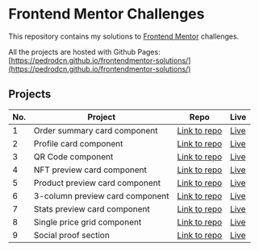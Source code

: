
# Frontend Mentor Challenges

This repository contains my solutions to
[Frontend Mentor](https://www.frontendmentor.io/challenges) challenges.

All the projects are hosted with Github Pages: [https://pedrodcn.github.io/frontendmentor-solutions/](https://pedrodcn.github.io/frontendmentor-solutions/)

## Projects

| No. | Project                         | Repo                                                                                          | Live                                                                       |
|-----|---------------------------------|-----------------------------------------------------------------------------------------------|----------------------------------------------------------------------------|
| 1   | Order summary card component    | [Link to repo](https://github.com/PedroDCN/frontendmentor-solutions/tree/main/ordersummary)   | [Live](https://pedrodcn.github.io/frontendmentor-solutions/ordersummary)   |
| 2   | Profile card component          | [Link to repo](https://github.com/PedroDCN/frontendmentor-solutions/tree/main/profilecard)    | [Live](https://pedrodcn.github.io/frontendmentor-solutions/profilecard)    |
| 3   | QR Code component               | [Link to repo](https://github.com/PedroDCN/frontendmentor-solutions/tree/main/qrcode)         | [Live](https://pedrodcn.github.io/frontendmentor-solutions/qrcode)         |
| 4   | NFT preview card component      | [Link to repo](https://github.com/PedroDCN/frontendmentor-solutions/tree/main/nftpreview)     | [Live](https://pedrodcn.github.io/frontendmentor-solutions/nftpreview)     |
| 5   | Product preview card component  | [Link to repo](https://github.com/PedroDCN/frontendmentor-solutions/tree/main/productpreview) | [Live](https://pedrodcn.github.io/frontendmentor-solutions/productpreview) |
| 6   | 3-column preview card component | [Link to repo](https://github.com/PedroDCN/frontendmentor-solutions/tree/main/columnpreview)  | [Live](https://pedrodcn.github.io/frontendmentor-solutions/columnpreview)  |
| 7   | Stats preview card component    | [Link to repo](https://github.com/PedroDCN/frontendmentor-solutions/tree/main/statspreview)   | [Live](https://pedrodcn.github.io/frontendmentor-solutions/statspreview)   |
| 8   | Single price grid component     | [Link to repo](https://github.com/PedroDCN/frontendmentor-solutions/tree/main/singleprice)    | [Live](https://pedrodcn.github.io/frontendmentor-solutions/singleprice)    |
| 9   | Social proof section            | [Link to repo](https://github.com/PedroDCN/frontendmentor-solutions/tree/main/socialproof)    | [Live](https://pedrodcn.github.io/frontendmentor-solutions/socialproof)    |
